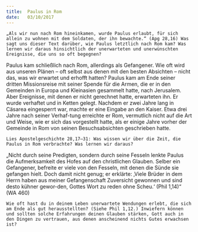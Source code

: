```yaml
---
title:  Paulus in Rom 
date:   03/10/2017
---
```


`„Als wir nun nach Rom hineinkamen, wurde Paulus erlaubt, für sich allein zu wohnen mit dem Soldaten, der ihn bewachte.“ (Apg 28,16) Was sagt uns dieser Text darüber, wie Paulus letztlich nach Rom kam? Was lernen wir daraus hinsichtlich der unerwarteten und unerwünschten Ereignisse, die uns so oft begegnen?` 

Paulus kam schließlich nach Rom, allerdings als Gefangener. Wie oft wird aus unseren Plänen – oft selbst aus denen mit den besten Absichten – nicht das, was wir erwartet und erhofft hatten? Paulus kam am Ende seiner dritten Missionsreise mit seiner Spende für die Armen, die er in den Gemeinden in Europa und Kleinasien gesammelt hatte, nach Jerusalem. Aber Ereignisse, mit denen er nicht gerechnet hatte, erwarteten ihn. Er wurde verhaftet und in Ketten gelegt. Nachdem er zwei Jahre lang in Cäsarea eingesperrt war, machte er eine Eingabe an den Kaiser. Etwa drei Jahre nach seiner Verhaf-tung erreichte er Rom, vermutlich nicht auf die Art und Weise, wie er sich das vorgestellt hatte, als er einige Jahre vorher der Gemeinde in Rom von seinen Besuchsabsichten geschrieben hatte. 

`Lies Apostelgeschichte 28,17–31: Was wissen wir über die Zeit, die Paulus in Rom verbrachte? Was lernen wir daraus?` 

„Nicht durch seine Predigten, sondern durch seine Fesseln lenkte Paulus die Aufmerksamkeit des Hofes auf den christlichen Glauben. Selber ein Gefangener, befreite er viele von den Fesseln, mit denen die Sünde sie gefangen hielt. Doch damit nicht genug; er erklärte: ‚Viele Brüder in dem Herrn haben aus meiner Gefangenschaft Zuversicht gewonnen und sind desto kühner gewor-den, Gottes Wort zu reden ohne Scheu.‘ (Phil 1,14)“ (WA 460) 

`Wie oft hast du in deinem Leben unerwartete Wendungen erlebt, die sich am Ende als gut herausstellten? (Siehe Phil 1,12.) Inwiefern können und sollten solche Erfahrungen deinen Glauben stärken, Gott auch in den Dingen zu vertrauen, aus denen anscheinend nichts Gutes erwachsen ist?`